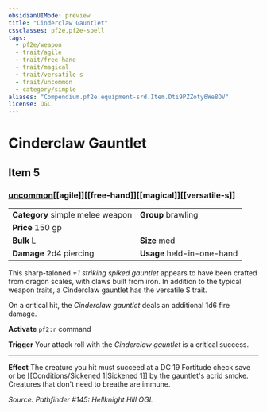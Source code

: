 ```yaml
---
obsidianUIMode: preview
title: "Cinderclaw Gauntlet"
cssclasses: pf2e,pf2e-spell
tags:
  - pf2e/weapon
  - trait/agile
  - trait/free-hand
  - trait/magical
  - trait/versatile-s
  - trait/uncommon
  - category/simple
aliases: "Compendium.pf2e.equipment-srd.Item.Dti9PZZoty6We8OV"
license: OGL
---
```

# Cinderclaw Gauntlet
## Item 5
### [uncommon](uncommon "Uncommon Rarity Trait")[[agile]][[free-hand]][[magical]][[versatile-s]]

|  |  |
| -- | -- |
| **Category** simple melee weapon | **Group** brawling |
| **Price** 150 gp |  |
| **Bulk** L | **Size** med |
| **Damage** 2d4 piercing  | **Usage** held-in-one-hand |



This sharp-taloned _+1 striking spiked gauntlet_ appears to have been crafted from dragon scales, with claws built from iron. In addition to the typical weapon traits, a Cinderclaw gauntlet has the versatile S trait.

On a critical hit, the _Cinderclaw gauntlet_ deals an additional 1d6 fire damage.

**Activate** `pf2:r` command

**Trigger** Your attack roll with the _Cinderclaw gauntlet_ is a critical success.

* * *

**Effect** The creature you hit must succeed at a DC 19 Fortitude check save or be [[Conditions/Sickened 1|Sickened 1]] by the gauntlet's acrid smoke. Creatures that don't need to breathe are immune.

*Source: Pathfinder #145: Hellknight Hill*
*OGL*